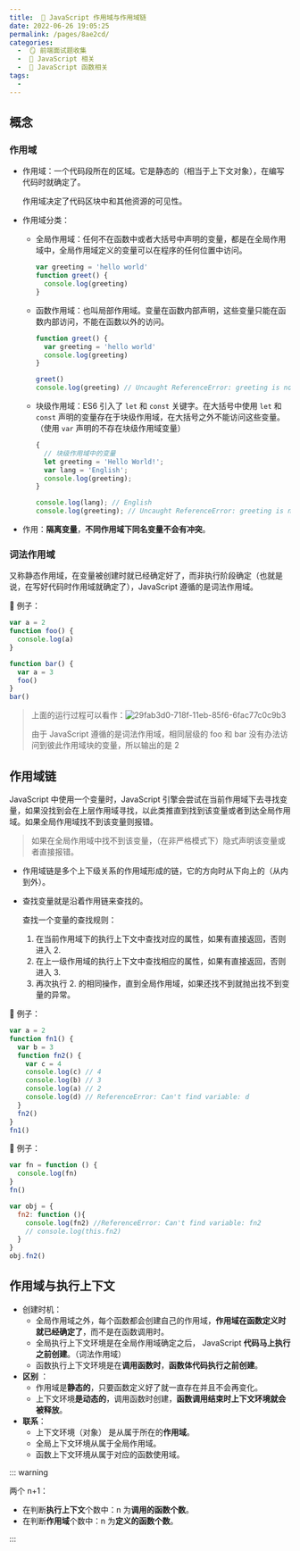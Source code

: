 ```yaml
---
title:  🍎 JavaScript 作用域与作用域链
date: 2022-06-26 19:05:25
permalink: /pages/8ae2cd/
categories:
  -  🪞 前端面试题收集
  -  🗾 JavaScript 相关
  -  🍎 JavaScript 函数相关
tags:
  - 
---
```





## 概念

### 作用域

- 作用域：一个代码段所在的区域。它是静态的（相当于上下文对象），在编写代码时就确定了。

  作用域决定了代码区块中和其他资源的可见性。

- 作用域分类：

  - 全局作用域：任何不在函数中或者大括号中声明的变量，都是在全局作用域中，全局作用域定义的变量可以在程序的任何位置中访问。

    ```js
    var greeting = 'hello world'
    function greet() {
      console.log(greeting)
    }
    ```

  - 函数作用域：也叫局部作用域。变量在函数内部声明，这些变量只能在函数内部访问，不能在函数以外的访问。

    ```js
    function greet() {
      var greeting = 'hello world'
      console.log(greeting)
    }
    
    greet()
    console.log(greeting) // Uncaught ReferenceError: greeting is not defined
    ```

  - 块级作用域：ES6 引入了 `let` 和 `const` 关键字。在大括号中使用 `let` 和 `const` 声明的变量存在于块级作用域，在大括号之外不能访问这些变量。（使用 `var` 声明的不存在块级作用域变量）

    ```js
    {
      // 块级作用域中的变量
      let greeting = 'Hello World!';
      var lang = 'English';
      console.log(greeting);
    }
    
    console.log(lang); // English
    console.log(greeting); // Uncaught ReferenceError: greeting is not defined
    ```

- 作用：**隔离变量**，**不同作用域下同名变量不会有冲突**。



### 词法作用域

又称静态作用域，在变量被创建时就已经确定好了，而非执行阶段确定（也就是说，在写好代码时作用域就确定了），JavaScript 遵循的是词法作用域。

🌰 例子：

```js
var a = 2
function foo() {
  console.log(a)
}

function bar() {
  var a = 3
  foo()
}
bar()
```

> 上面的运行过程可以看作：![29fab3d0-718f-11eb-85f6-6fac77c0c9b3](https://cdn.jsdelivr.net/gh/simon1uo/image-flow@master/image/kJdNIU.png)
>
> 由于 JavaScript 遵循的是词法作用域，相同层级的 foo 和 bar 没有办法访问到彼此作用域块的变量，所以输出的是 2



## 作用域链

JavaScript 中使用一个变量时，JavaScript 引擎会尝试在当前作用域下去寻找变量，如果没找到会在上层作用域寻找，以此类推直到找到该变量或者到达全局作用域。如果全局作用域找不到该变量则报错。

> 如果在全局作用域中找不到该变量，（在非严格模式下）隐式声明该变量或者直接报错。



- 作用域链是多个上下级关系的作用域形成的链，它的方向时从下向上的（从内到外）。

- 查找变量就是沿着作用链来查找的。

  查找一个变量的查找规则：

  1. 在当前作用域下的执行上下文中查找对应的属性，如果有直接返回，否则进入 2.
  2. 在上一级作用域的执行上下文中查找相应的属性，如果有直接返回，否则进入 3.
  3. 再次执行 2. 的相同操作，直到全局作用域，如果还找不到就抛出找不到变量的异常。

🌰 例子：

```js
var a = 2
function fn1() {
  var b = 3
  function fn2() {
    var c = 4
    console.log(c) // 4
    console.log(b) // 3
    console.log(a) // 2
    console.log(d) // ReferenceError: Can't find variable: d 
  }
  fn2()
}
fn1()
```



🌰 例子：

```js
var fn = function () {
  console.log(fn)
}
fn()

var obj = {
  fn2: function (){
    console.log(fn2) //ReferenceError: Can't find variable: fn2 
    // console.log(this.fn2)
  }
}
obj.fn2()
```





## 作用域与执行上下文

- 创建时机：
  - 全局作用域之外，每个函数都会创建自己的作用域，**作用域在函数定义时就已经确定了**，而不是在函数调用时。
  - 全局执行上下文环境是在全局作用域确定之后， JavaScript **代码马上执行之前创建**。（词法作用域）
  - 函数执行上下文环境是在**调用函数时**，**函数体代码执行之前创建**。
- **区别**  ：
  - 作用域是**静态的**，只要函数定义好了就一直存在并且不会再变化。
  - 上下文环境**是动态的**，调用函数时创建，**函数调用结束时上下文环境就会被释放**。
- **联系**：
  - 上下文环境（对象） 是从属于所在的**作用域**。
  - 全局上下文环境从属于全局作用域。
  - 函数上下文环境从属于对应的函数使用域。

::: warning 

两个 n+1：

- 在判断**执行上下文**个数中：n 为**调用的函数个数**。
- 在判断**作用域**个数中：n 为**定义的函数个数**。

:::


